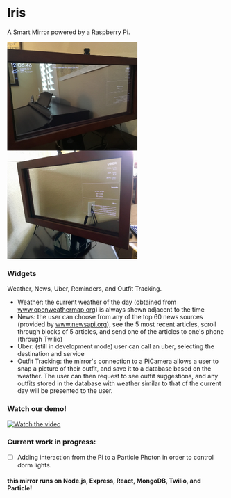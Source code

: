 # Iris
A Smart Mirror powered by a Raspberry Pi. 

<img align="left" width="300" height="250" src="https://github.com/ajoann/Mirror/blob/master/img/mirror_left.JPG">
<img align="center" width="300" height="250" src="https://github.com/ajoann/Mirror/blob/master/img/mirror_right.jpg">



### Widgets 
Weather, News, Uber, Reminders, and Outfit Tracking.
- Weather: the current weather of the day (obtained from www.openweathermap.org) is always shown adjacent to the time
- News: the user can choose from any of the top 60 news sources (provided by www.newsapi.org), see the 5 most recent articles, scroll through blocks of 5 articles, and send one of the articles to one's phone (through Twilio)
- Uber: (still in development mode) user can call an uber, selecting the destination and service
- Outfit Tracking: the mirror's connection to a PiCamera allows a user to snap a picture of their outfit, and save it to a database based on the weather. The user can then request to see outfit suggestions, and any outfits stored in the database with weather similar to that of the current day will be presented to the user. 


### Watch our demo! 

[![Watch the video](https://img.youtube.com/vi/HZM_5S88JLk/0.jpg)](https://www.youtube.com/embed/HZM_5S88JLk)

### Current work in progress:
- [ ] Adding interaction from the Pi to a Particle Photon in order to control dorm lights. 

#### this mirror runs on Node.js, Express, React, MongoDB, Twilio, and Particle!
